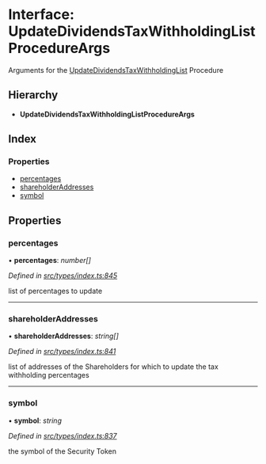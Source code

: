 # Interface: UpdateDividendsTaxWithholdingListProcedureArgs

Arguments for the [UpdateDividendsTaxWithholdingList](../enums/_types_index_.proceduretype.md#updatedividendstaxwithholdinglist) Procedure

## Hierarchy

* **UpdateDividendsTaxWithholdingListProcedureArgs**

## Index

### Properties

* [percentages](_types_index_.updatedividendstaxwithholdinglistprocedureargs.md#percentages)
* [shareholderAddresses](_types_index_.updatedividendstaxwithholdinglistprocedureargs.md#shareholderaddresses)
* [symbol](_types_index_.updatedividendstaxwithholdinglistprocedureargs.md#symbol)

## Properties

###  percentages

• **percentages**: *number[]*

*Defined in [src/types/index.ts:845](https://github.com/PolymathNetwork/polymath-sdk/blob/ade5412/src/types/index.ts#L845)*

list of percentages to update

___

###  shareholderAddresses

• **shareholderAddresses**: *string[]*

*Defined in [src/types/index.ts:841](https://github.com/PolymathNetwork/polymath-sdk/blob/ade5412/src/types/index.ts#L841)*

list of addresses of the Shareholders for which to update the tax withholding percentages

___

###  symbol

• **symbol**: *string*

*Defined in [src/types/index.ts:837](https://github.com/PolymathNetwork/polymath-sdk/blob/ade5412/src/types/index.ts#L837)*

the symbol of the Security Token
